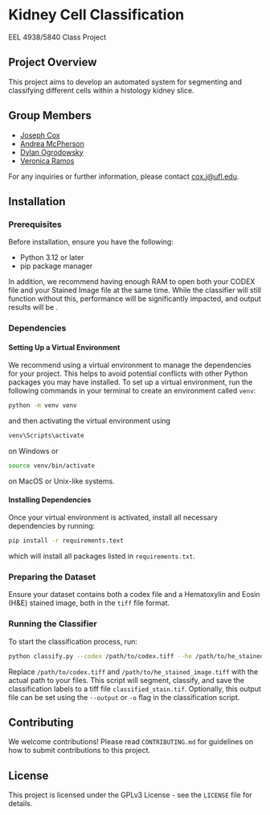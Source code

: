 # Kidney Cell Classification
EEL 4938/5840 Class Project

## Project Overview
This project aims to develop an automated system for segmenting and classifying different cells within a histology 
kidney slice. 

## Group Members

- [Joseph Cox](#https://github.com/coxjoseph)
- [Andrea McPherson](#https://github.com/andreamm3)
- [Dylan Ogrodowsky](#https://github.com/)
- [Veronica Ramos](#https://github.com/VeronicaR-UF)

For any inquiries or further information, please contact [cox.j@ufl.edu](mailto:cox.j@ufl.edu).

## Installation

### Prerequisites
Before installation, ensure you have the following:
- Python 3.12 or later
- pip package manager

In addition, we recommend having enough RAM to open both your CODEX file and your Stained Image file
at the same time. While the classifier will still function without this, performance will be significantly
impacted, and output results will be . 

### Dependencies
#### Setting Up a Virtual Environment

We recommend using a virtual environment to manage the dependencies for your project. This helps to avoid potential 
conflicts with other Python packages you may have installed. To set up a virtual environment, run the following 
commands in your terminal to create an environment called `venv`:

```bash
python -m venv venv
```

and then activating the virtual environment using 
```ps1
venv\Scripts\activate
```
on Windows or 

```bash
source venv/bin/activate
```

on MacOS or Unix-like systems. 

#### Installing Dependencies

Once your virtual environment is activated, install all necessary dependencies by running:
```bash
pip install -r requirements.text
```
which will install all packages listed in `requirements.txt`.

### Preparing the Dataset
Ensure your dataset contains both a codex file and a Hematoxylin and Eosin (H&E) stained image, both in the `tiff` file 
format. 

### Running the Classifier
To start the classification process, run:

```bash
python classify.py --codex /path/to/codex.tiff --he /path/to/he_stained_image.tiff
```

Replace `/path/to/codex.tiff` and `/path/to/he_stained_image.tiff` with the actual path to your files. This script will 
segment, classify, and save the classification labels to a tiff file `classified_stain.tif`. Optionally, this output
file can be set using the `--output` or `-o` flag in the classification script.

## Contributing
We welcome contributions! Please read `CONTRIBUTING.md` for guidelines on how to submit contributions to this project.

## License
This project is licensed under the GPLv3 License - see the `LICENSE` file for details.

